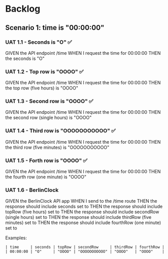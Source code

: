 # Backlog

## Scenario 1: time is "00:00:00"

### UAT 1.1 - Seconds is "O" ✅

GIVEN the API endpoint /time
WHEN I request the time for 00:00:00
THEN the seconds is "O"

### UAT 1.2 - Top row is "OOOO" ✅

GIVEN the API endpoint /time
WHEN I request the time for 00:00:00
THEN the top row (five hours) is "OOOO"

### UAT 1.3 - Second row is "OOOO" ✅

GIVEN the API endpoint /time
WHEN I request the time for 00:00:00
THEN the second row (single hours) is "OOOO"

### UAT 1.4 - Third row is "OOOOOOOOOOO" ✅

GIVEN the API endpoint /time
WHEN I request the time for 00:00:00
THEN the third row (five minutes) is "OOOOOOOOOOO"

### UAT 1.5 - Forth row is "OOOO" ✅

GIVEN the API endpoint /time
WHEN I request the time for 00:00:00
THEN the fourth row (one minute) is "OOOO"

### UAT 1.6 - BerlinClock

GIVEN the BerlinClock API app
WHEN I send <time> to the /time route
THEN the response should include seconds set to <seconds>
THEN the response should include topRow (five hours) set to <topRow>
THEN the response should include secondRow (single hours) set to <secondRow>
THEN the response should include thirdRow (five minutes) set to <thirdRow>
THEN the response should include fourthRow (one minute) set to <fourthRow>

Examples:

```
| time     | seconds | topRow | secondRow     | thirdRow | fourthRow |
| 00:00:00 | "O"     | "OOOO" | "OOOOOOOOOOO" | "OOOO"   | "OOOO"    |
```
